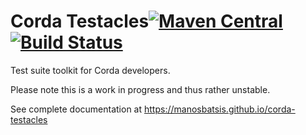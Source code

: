 # Corda Testacles[![Maven Central](https://img.shields.io/maven-central/v/com.github.manosbatsis.corda-testacles/corda-testacles.svg)](https://repo1.maven.org/maven2/com/github/manosbatsis/corda/testacles/corda-testacles/) [![Build Status](https://travis-ci.org/manosbatsis/corda/testacles.svg?branch=master)](https://travis-ci.org/manosbatsis/corda-testacles)

Test suite toolkit for Corda developers. 

Please note this is a work in progress and thus rather unstable.

See complete documentation at https://manosbatsis.github.io/corda-testacles


